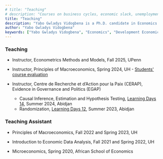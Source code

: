 ```yaml
---
# title: "Teaching"
# description: "Courses on business cycles, economic slack, unemployment, macroeconomics, and mathematical methods. For undergraduate and graduate students."
title: "Teaching"
description: "Yabo Gwladys Vidogbena is a Ph.D. candidate in Economics at the University of Houston, specializing in development economics and education. Yabo Gwladys Vidogbena is on the job market 2024-2025"
author: "Yabo Gwladys Vidogbena"
keywords: ["Yabo Gwladys Vidogbena", "Economics", "Development Economics", "University of Houston"]
---
```


### Teaching

+ Instructor, Econometrics Methods and Models, Fall 2025, UPenn

+ Instructor, Principles of Macroeconomics, Spring 2024, UH - [Students' course evaluation](2220_10848_Course_Evaluation_Report.pdf)

+ Instructor, Centre de Recherche et d’Action pour la Paix (CERAP), Evidence in Governance and Politics (EGAP)
    - Causal Inference, Estimation and Hypothesis Testing, [Learning Days 14](https://egap.org/project/learning-days-14-west-africa-regional-hub-workshop/), Summer 2024, Abidjan
    - Randomization, [Learning Days 12](https://egap.org/project/learning-days-12-west-africa-regional-hub-workshop/), Summer 2023, Abidjan


### Teaching Assistant

+ Principles of Macroeconomics, Fall 2022 and Spring 2023, UH

+ Introduction to Economic Data Analysis, Fall 2021 and Spring 2022, UH

+ Microeconomics, Spring 2020, African School of Economics